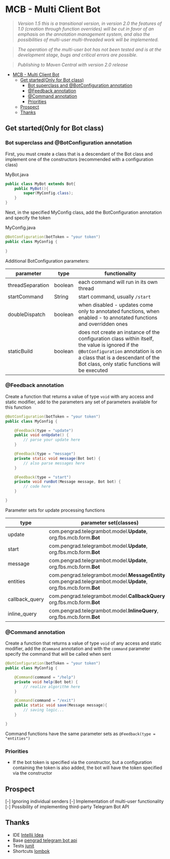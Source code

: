 # MCB - Multi Client Bot

> _Version 1.5 this is a transitional version, in version 2.0 the features of 1.0 (creation through function overrides) will be cut in favor of an emphasis on the annotation management system, and also the possibilities of multi-user multi-threaded work will be implemented._

> _The operation of the multi-user bot has not been tested and is at the development stage, bugs and critical errors are possible._

> _Publishing to Maven Central with version 2.0 release_

<!-- TOC -->
* [MCB - Multi Client Bot](#mcb---multi-client-bot)
  * [Get started(Only for Bot class)](#get-startedonly-for-bot-class)
    * [Bot superclass and @BotConfiguration annotation](#bot-superclass-and-botconfiguration-annotation)
    * [@Feedback annotation](#feedback-annotation)
    * [@Command annotation](#command-annotation)
    * [Priorities](#priorities)
  * [Prospect](#prospect)
  * [Thanks](#thanks)
<!-- TOC -->

## Get started(Only for Bot class)

### Bot superclass and @BotConfiguration annotation

First, you must create a class that is a descendant of the Bot class and implement one of the constructors (recommended with a configuration class)

MyBot.java
```java
public class MyBot extends Bot{
    public MyBot(){
        super(MyConfig.class);
    }
}
```

Next, in the specified MyConfig class, add the BotConfiguration annotation and specify the token

MyConfig.java

```java
@BotConfiguration(botToken = "your token")
public class MyConfig {
    
}
```

Additional BotConfiguration parameters:

| parameter        | type    | functionality                                                                                                                                                                                                                |
|------------------|---------|------------------------------------------------------------------------------------------------------------------------------------------------------------------------------------------------------------------------------|
| threadSeparation | boolean | each command will run in its own thread                                                                                                                                                                                      |
| startCommand     | String  | start command, usually `/start`                                                                                                                                                                                              |
| doubleDispatch   | boolean | when disabled - updates come only to annotated functions, when enabled - to annotated functions and overridden ones                                                                                                          |
| staticBuild      | boolean | does not create an instance of the configuration class within itself, the value is ignored if the `@BotConfiguration` annotation is on a class that is a descendant of the Bot class, only static functions will be executed |

### @Feedback annotation

Create a function that returns a value of type `void` with any access and static modifier, add to the parameters any set of parameters available for this function

```java
@BotConfiguration(botToken = "your token")
public class MyConfig {

    @Feedback(type = "update")
    public void onUpdate() {
        // parse your update here
    }

    @Feedback(type = "message")
    private static void message(Bot bot) {
        // also parse messages here
    }

    @Feedback(type = "start")
    private void runBot(Message message, Bot bot) {
        // code here
    }

}
```

Parameter sets for update processing functions

| type           | parameter set(classes)                                                                                                |
|----------------|-----------------------------------------------------------------------------------------------------------------------|
| update         | com.pengrad.telegrambot.model.**Update**, org.fbs.mcb.form.**Bot**                                                    |
| start          | com.pengrad.telegrambot.model.**Update**, org.fbs.mcb.form.**Bot**                                                    |
| message        | com.pengrad.telegrambot.model.**Update**, org.fbs.mcb.form.**Bot**                                                    |
| entities       | com.pengrad.telegrambot.model.**MessageEntity**[], com.pengrad.telegrambot.model.**Update**, org.fbs.mcb.form.**Bot** |
| callback_query | com.pengrad.telegrambot.model.**CallbackQuery**, org.fbs.mcb.form.**Bot**                                             |
| inline_query   | com.pengrad.telegrambot.model.**InlineQuery**, org.fbs.mcb.form.**Bot**                                               |

### @Command annotation

Create a function that returns a value of type `void` of any access and static modifier, add the `@Command` annotation and with the `command` parameter specify the command that will be called when sent

```java
@BotConfiguration(botToken = "your token")
public class MyConfig {

    @Command(command = "/help")
    private void help(Bot bot) {
        // realize algorithm here
    }

    @Command(command = "/exit")
    public static void save(Message message){
        // saving logic...
    }

}
```

Command functions have the same parameter sets as `@Feedback(type = "entities")`

### Priorities

- If the bot token is specified via the constructor, but a configuration containing the token is also added, the bot will have the token specified via the constructor

## Prospect

[-] Ignoring individual senders
[-] Implementation of multi-user functionality
[-] Possibility of implementing third-party Telegram Bot API

## Thanks
- IDE [Intellij Idea](https://www.jetbrains.com/idea/)
- Base [pengrad telegram bot api](https://github.com/pengrad/java-telegram-bot-api)
- Tests [junit](https://github.com/junit-team/junit4)
- Shortcuts [lombok](https://github.com/projectlombok/lombok)